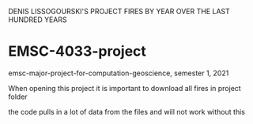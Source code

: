 DENIS LISSOGOURSKI'S PROJECT
 FIRES BY YEAR OVER THE LAST HUNDRED YEARS
 
# EMSC-4033-project
emsc-major-project-for-computation-geoscience, semester 1, 2021

When opening this project it is important to download all fires in project folder

the code pulls in a lot of data from the files and will not work without this
  
